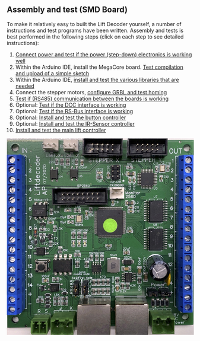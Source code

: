 ## Assembly and test (SMD Board) ##

To make it relatively easy to built the Lift Decoder yourself, a number of instructions and test programs have been written. Assembly and tests is best performed in the following steps (click on each step to see detailed instructions):

  1. [Connect power and test if the power (step-down) electronics is working well](01-Power/Step01-Power.md)
  2. Within the Arduino IDE, install the MegaCore board. [Test compilation and upload of a simple sketch](02-MegaCore-Compilation/Step02-MegaCore-Compilation.md)
  3. Within the Arduino IDE, [install and test the various libraries that are needed](03-Install-and-test-Libraries/Step03-Install-and-test-Libraries.md)
  4. Connect the stepper motors, [configure GRBL and test homing](04-GRBL-and-steppers/Step04-GRBL-and-steppers.md)
  5. [Test if (RS485) communication between the boards is working](05-RS485/Step05-RS485.md)
  6. Optional: [Test if the DCC interface is working](06-DCC/Step06-DCC.md)
  7. Optional: [Test if the RS-Bus interface is working](07-RSBus/Step07-RSBus.md)
  8. Optional: [Install and test the button controller](../../Lift_Buttons/README.md)
  9. Optional: [Install and test the IR-Sensor controller](../../Lift_IR/README.md)
  10. [Install and test the main lift controller](../../Lift_Main/README.md)

<img src="../Pictures/SMD-Board.jpeg" alt="SMD Board">
